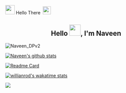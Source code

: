 <!--
**Naveen-nk1/Naveen-nk1** is a ✨ _special_ ✨ repository because its `README.md` (this file) appears on your GitHub profile.
Here are some ideas to get you started:
- 🔭 I’m currently working on ...
- 🌱 I’m currently learning ...
- 👯 I’m looking to collaborate on ...
- 🤔 I’m looking for help with ...
- 💬 Ask me about ...
- 📫 How to reach me: ...
- 😄 Pronouns: ...
- ⚡ Fun fact: ...
-->
<img src="https://github.com/TheDudeThatCode/TheDudeThatCode/blob/master/Assets/Hi.gif" width="29px">  Hello There  &nbsp;<img src="https://github.com/TheDudeThatCode/TheDudeThatCode/blob/master/Assets/Mario_Hello_Big.gif" width="25px"><br>
<h2 align="center">Hello <img src="https://github.com/TheDudeThatCode/TheDudeThatCode/blob/master/Assets/Hi.gif" width="35px">, I'm Naveen</h2>

![Naveen_DPv2](https://github.com/TheDudeThatCode/TheDudeThatCode/blob/master/Assets/Mario_Gameplay.gif)

[![Naveen's github stats](https://github-readme-stats.vercel.app/api?username=N4veenNK&count_private=true&theme=jolly&show_icons=true&include_all_commits)](https://github.com/N4veenNK)

[![Readme Card](https://github-readme-stats.vercel.app/api/pin/?username=N4veenNK&repo=device_asus_X00TD&theme=monokai&langs_count&layout-compact)](https://github.com/N4veenNK/device_asus_X00TD)

[![willianrod's wakatime stats](https://github-readme-stats.vercel.app/api/wakatime?username=N4veenNK)](https://github.com/N4veenNK/github-readme-stats)

<img align="center" src="https://komarev.com/ghpvc/?username=N4veenNK&style=plastic&color=blueviolet&label=PROFILE+VIEWS" />











